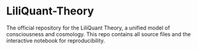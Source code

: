 # LiliQuant-Theory
The official repository for the LiliQuant Theory, a unified model of consciousness and cosmology.  This repo contains all source files and the interactive notebook for reproducibility.
